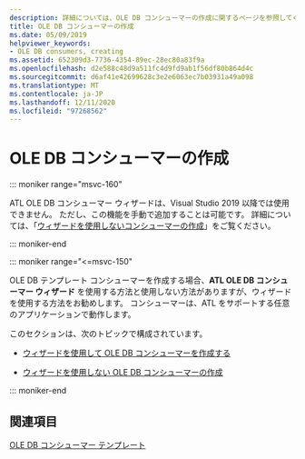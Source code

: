 ```yaml
---
description: 詳細については、OLE DB コンシューマーの作成に関するページを参照してください。
title: OLE DB コンシューマーの作成
ms.date: 05/09/2019
helpviewer_keywords:
- OLE DB consumers, creating
ms.assetid: 652309d3-7736-4354-89ec-28ec80a83f9a
ms.openlocfilehash: d2e588c48d9a511fc4d9fd9ab1f56df80b864d4c
ms.sourcegitcommit: d6af41e42699628c3e2e6063ec7b03931a49a098
ms.translationtype: MT
ms.contentlocale: ja-JP
ms.lasthandoff: 12/11/2020
ms.locfileid: "97268562"
---
```

# <a name="creating-an-ole-db-consumer"></a>OLE DB コンシューマーの作成

::: moniker range="msvc-160"

ATL OLE DB コンシューマー ウィザードは、Visual Studio 2019 以降では使用できません。 ただし、この機能を手動で追加することは可能です。 詳細については、「[ウィザードを使用しないコンシューマーの作成](creating-a-consumer-without-using-a-wizard.md)」をご覧ください。

::: moniker-end

::: moniker range="<=msvc-150"

OLE DB テンプレート コンシューマーを作成する場合、**ATL OLE DB コンシューマー ウィザード** を使用する方法と使用しない方法がありますが、ウィザードを使用する方法をお勧めします。 コンシューマーは、ATL をサポートする任意のアプリケーションで動作します。

このセクションは、次のトピックで構成されています。

- [ウィザードを使用して OLE DB コンシューマーを作成する](../../data/oledb/creating-an-ole-db-consumer-using-a-wizard.md)

- [ウィザードを使用しない OLE DB コンシューマーの作成](../../data/oledb/creating-a-consumer-without-using-a-wizard.md)

::: moniker-end

## <a name="see-also"></a>関連項目

[OLE DB コンシューマー テンプレート](../../data/oledb/ole-db-consumer-templates-cpp.md)
